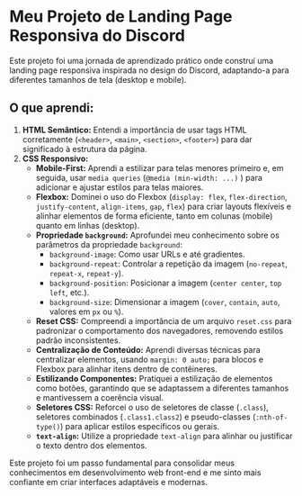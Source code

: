# Meu Projeto de Landing Page Responsiva do Discord

Este projeto foi uma jornada de aprendizado prático onde construí uma landing page responsiva inspirada no design do Discord, adaptando-a para diferentes tamanhos de tela (desktop e mobile).

## O que aprendi:

1.  **HTML Semântico:** Entendi a importância de usar tags HTML corretamente (`<header>`, `<main>`, `<section>`, `<footer>`) para dar significado à estrutura da página.
2.  **CSS Responsivo:**
    * **Mobile-First:** Aprendi a estilizar para telas menores primeiro e, em seguida, usar `media queries` (`@media (min-width: ...)` ) para adicionar e ajustar estilos para telas maiores.
    * **Flexbox:** Dominei o uso do Flexbox (`display: flex`, `flex-direction`, `justify-content`, `align-items`, `gap`, `flex`) para criar layouts flexíveis e alinhar elementos de forma eficiente, tanto em colunas (mobile) quanto em linhas (desktop).
    * **Propriedade `background`:** Aprofundei meu conhecimento sobre os parâmetros da propriedade `background`:
        * `background-image`: Como usar URLs e até gradientes.
        * `background-repeat`: Controlar a repetição da imagem (`no-repeat`, `repeat-x`, `repeat-y`).
        * `background-position`: Posicionar a imagem (`center center`, `top left`, etc.).
        * `background-size`: Dimensionar a imagem (`cover`, `contain`, `auto`, valores em `px` ou `%`).
    * **Reset CSS:** Compreendi a importância de um arquivo `reset.css` para padronizar o comportamento dos navegadores, removendo estilos padrão inconsistentes.
    * **Centralização de Conteúdo:** Aprendi diversas técnicas para centralizar elementos, usando `margin: 0 auto;` para blocos e Flexbox para alinhar itens dentro de contêineres.
    * **Estilizando Componentes:** Pratiquei a estilização de elementos como botões, garantindo que se adaptassem a diferentes tamanhos e mantivessem a coerência visual.
    * **Seletores CSS:** Reforcei o uso de seletores de classe (`.class`), seletores combinados (`.class1.class2`) e pseudo-classes (`:nth-of-type()`) para aplicar estilos específicos ou gerais.
    * **`text-align`:** Utilize a propriedade `text-align` para alinhar ou justificar o texto dentro dos elementos.

Este projeto foi um passo fundamental para consolidar meus conhecimentos em desenvolvimento web front-end e me sinto mais confiante em criar interfaces adaptáveis e modernas.
